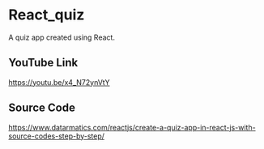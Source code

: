 # React_quiz
A quiz app created using React.

## YouTube Link
https://youtu.be/x4_N72ynVtY

## Source Code
https://www.datarmatics.com/reactjs/create-a-quiz-app-in-react-js-with-source-codes-step-by-step/
